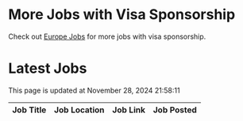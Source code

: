 # More Jobs with Visa Sponsorship

Check out [Europe Jobs](https://github.com/sureshparimi/europejobs#latest-jobs) for more jobs with visa sponsorship.

# Latest Jobs

This page is updated at November 28, 2024 21:58:11

| Job Title | Job Location | Job Link | Job Posted |
| --- | --- | --- | --- |
